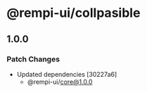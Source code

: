 # @rempi-ui/collpasible

## 1.0.0

### Patch Changes

- Updated dependencies [30227a6]
  - @rempi-ui/core@1.0.0
